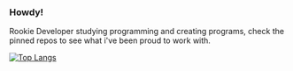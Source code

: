 ### Howdy!

Rookie Developer studying programming and creating programs, check the pinned repos to see what i've been proud to work with.


[![Top Langs](https://github-readme-stats.vercel.app/api/top-langs/?username=NuloSois&layout=compact&langs_count=5&theme=dark)](https://github.com/anuraghazra/github-readme-stats)


<!--
**NuloSois/NuloSois** is a ✨ _special_ ✨ repository because its `README.md` (this file) appears on your GitHub profile.

Here are some ideas to get you started:

- 🔭 I’m currently working on ...
- 🌱 I’m currently learning ...
- 👯 I’m looking to collaborate on ...
- 🤔 I’m looking for help with ...
- 💬 Ask me about ...
- 📫 How to reach me: ...
- 😄 Pronouns: ...
- ⚡ Fun fact: ...
-->
